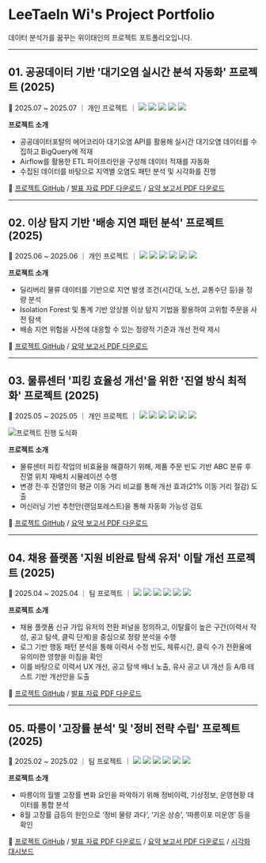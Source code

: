 # LeeTaeIn Wi's Project Portfolio  
데이터 분석가를 꿈꾸는 위이태인의 프로젝트 포트폴리오입니다.

---

## 01. 공공데이터 기반 '대기오염 실시간 분석 자동화' 프로젝트 (2025)  
📅 2025.07 ~ 2025.07 ｜ 개인 프로젝트 ｜ <img src="https://img.shields.io/badge/Python-3776AB?style=flat-square&logo=Python&logoColor=white"/> <img src="https://img.shields.io/badge/BigQuery-4285F4?style=flat-square&logo=GoogleCloud&logoColor=white"/> <img src="https://img.shields.io/badge/Airflow-017CEE?style=flat-square&logo=ApacheAirflow&logoColor=white"/> <img src="https://img.shields.io/badge/ETL-FF6F00?style=flat-square"/> <img src="https://img.shields.io/badge/REST%20API-005571?style=flat-square&logo=api&logoColor=white"/> 

**프로젝트 소개**  
- 공공데이터포털의 에어코리아 대기오염 API를 활용해 실시간 대기오염 데이터를 수집하고 BigQuery에 적재
- Airflow를 활용한 ETL 파이프라인을 구성해 데이터 적재를 자동화 
- 수집된 데이터를 바탕으로 지역별 오염도 패턴 분석 및 시각화를 진행

🔗 [프로젝트 GitHub](https://github.com/TildaWi/air-quality-data-pipeline-project) / [발표 자료 PDF 다운로드](https://github.com/TildaWi/Portfolio-wileetaein/blob/main/) / [요약 보고서 PDF 다운로드](https://github.com/TildaWi/Portfolio-wileetaein/blob/main/)

---

## 02. 이상 탐지 기반 '배송 지연 패턴 분석' 프로젝트 (2025)  
📅 2025.06 ~ 2025.06 ｜ 개인 프로젝트 ｜ <img src="https://img.shields.io/badge/Python-3776AB?style=flat&logo=python&logoColor=white"/> <img src="https://img.shields.io/badge/Pandas-150458?style=flat&logo=pandas&logoColor=white"/> <img src="https://img.shields.io/badge/Numpy-013243?style=flat&logo=numpy&logoColor=white"/> <img src="https://img.shields.io/badge/Matplotlib-004D7A?style=flat&logo=matplotlib&logoColor=white"/> <img src="https://img.shields.io/badge/Seaborn-5A5AA5?style=flat&logo=python&logoColor=white"/> <img src="https://img.shields.io/badge/Scikit--learn-F7931E?style=flat&logo=scikitlearn&logoColor=white"/>

**프로젝트 소개**  
- 딜리버리 물류 데이터를 기반으로 지연 발생 조건(시간대, 노선, 교통수단 등)을 정량 분석  
- Isolation Forest 및 통계 기반 앙상블 이상 탐지 기법을 활용하여 고위험 주문을 사전 탐색  
- 배송 지연 위험을 사전에 대응할 수 있는 정량적 기준과 개선 전략 제시  

🔗 [프로젝트 GitHub](https://github.com/TildaWi/delivery-delay-project) / [요약 보고서 PDF 다운로드](https://github.com/TildaWi/Portfolio-wileetaein/blob/main/배송지연탐지_프로젝트_요약_보고서.pdf)

---

## 03. 물류센터 '피킹 효율성 개선'을 위한 '진열 방식 최적화' 프로젝트 (2025)  
📅 2025.05 ~ 2025.05 ｜ 개인 프로젝트 ｜ <img src="https://img.shields.io/badge/Python-3776AB?style=flat&logo=python&logoColor=white"/> <img src="https://img.shields.io/badge/Pandas-150458?style=flat&logo=pandas&logoColor=white"/> <img src="https://img.shields.io/badge/Numpy-013243?style=flat&logo=numpy&logoColor=white"/> <img src="https://img.shields.io/badge/Matplotlib-004D7A?style=flat&logo=matplotlib&logoColor=white"/> <img src="https://img.shields.io/badge/Seaborn-5A5AA5?style=flat&logo=python&logoColor=white"/> <img src="https://img.shields.io/badge/Scikit--learn-F7931E?style=flat&logo=scikitlearn&logoColor=white"/>

![프로젝트 진행 도식화](https://github.com/TildaWi/Portfolio-wileetaein/blob/main/images/fulfillment_layout_project.png)

**프로젝트 소개**  
- 물류센터 피킹 작업의 비효율을 해결하기 위해, 제품 주문 빈도 기반 ABC 분류 후 진열 위치 재배치 시뮬레이션 수행  
- 변경 전·후 진열안의 평균 이동 거리 비교를 통해 개선 효과(21% 이동 거리 절감) 도출  
- 머신러닝 기반 추천안(랜덤포레스트)을 통해 자동화 가능성 검토  

🔗 [프로젝트 GitHub](https://github.com/TildaWi/fulfillment-layout-project) / [요약 보고서 PDF 다운로드](https://github.com/TildaWi/Portfolio-wileetaein/blob/main/진열방식_최적화_프로젝트_요약_보고서.pdf)

---

## 04. 채용 플랫폼 '지원 비완료 탐색 유저' 이탈 개선 프로젝트 (2025)  
📅 2025.04 ~ 2025.04 ｜ 팀 프로젝트 ｜ <img src="https://img.shields.io/badge/Python-3776AB?style=flat&logo=python&logoColor=white"/> <img src="https://img.shields.io/badge/Pandas-150458?style=flat&logo=pandas&logoColor=white"/> <img src="https://img.shields.io/badge/Numpy-013243?style=flat&logo=numpy&logoColor=white"/> <img src="https://img.shields.io/badge/Matplotlib-004D7A?style=flat&logo=matplotlib&logoColor=white"/> <img src="https://img.shields.io/badge/Seaborn-5A5AA5?style=flat&logo=python&logoColor=white"/> <img src="https://img.shields.io/badge/Scipy-8CAAE6?style=flat&logo=scipy&logoColor=white"/>

**프로젝트 소개**  
- 채용 플랫폼 신규 가입 유저의 전환 퍼널을 정의하고, 이탈률이 높은 구간(이력서 작성, 공고 탐색, 클릭 단계)을 중심으로 정량 분석을 수행  
- 로그 기반 행동 패턴 분석을 통해 이력서 수정 빈도, 체류시간, 클릭 수가 전환율에 유의미한 영향을 미침을 확인  
- 이를 바탕으로 이력서 UX 개선, 공고 탐색 배너 노출, 유사 공고 UI 개선 등 A/B 테스트 기반 개선안을 도출  

🔗 [프로젝트 GitHub](https://github.com/TildaWi/job-funnel-dropoff-project) / [발표 자료 PDF 다운로드](https://github.com/TildaWi/Portfolio-wileetaein/blob/main/채용_플랫폼_이탈_개선_프로젝트_발표자료.pdf)

---

## 05. 따릉이 '고장률 분석' 및 '정비 전략 수립' 프로젝트 (2025)  
📅 2025.02 ~ 2025.02 ｜ 팀 프로젝트 ｜ <img src="https://img.shields.io/badge/Python-3776AB?style=flat&logo=python&logoColor=white"/> <img src="https://img.shields.io/badge/Pandas-150458?style=flat&logo=pandas&logoColor=white"/> <img src="https://img.shields.io/badge/Numpy-013243?style=flat&logo=numpy&logoColor=white"/> <img src="https://img.shields.io/badge/Matplotlib-004D7A?style=flat&logo=matplotlib&logoColor=white"/> <img src="https://img.shields.io/badge/Seaborn-5A5AA5?style=flat&logo=python&logoColor=white"/> <img src="https://img.shields.io/badge/GeoPandas-FDD835?style=flat&logo=geopandas&logoColor=black"/> 

**프로젝트 소개**  
- 따릉이의 월별 고장률 변화 요인을 파악하기 위해 정비이력, 기상정보, 운영현황 데이터를 통합 분석  
- 8월 고장률 급등의 원인으로 ‘정비 물량 과다’, ‘기온 상승’, ‘따릉이포 미운영’ 등을 확인  

🔗 [프로젝트 GitHub](https://github.com/TildaWi/ttareungi-project) / 
[발표 자료 PDF 다운로드](https://github.com/TildaWi/Portfolio-wileetaein/blob/main/'따릉이'_고장률_분석_프로젝트_발표자료.pdf) /
[요약 보고서 PDF 다운로드](https://github.com/TildaWi/Portfolio-wileetaein/blob/main/'따릉이'_고장률_분석_프로젝트_요약_보고서.pdf) /
[시각화 대시보드](https://public.tableau.com/app/profile/leetaein.wi/viz/_17399404264330/2)
